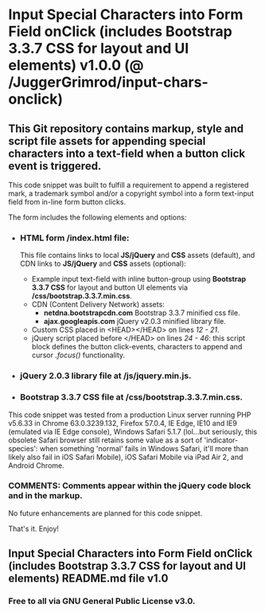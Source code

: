 # Input Special Characters into Form Field onClick (includes Bootstrap 3.3.7 CSS for layout and UI elements) v1.0.0 (@ /JuggerGrimrod/input-chars-onclick)

## This Git repository contains markup, style and script file assets for appending special characters into a text-field when a button click event is triggered.

This code snippet was built to fulfill a requirement to append a registered mark, a trademark symbol and/or a copyright symbol into a form text-input field from in-line form button clicks.

The form includes the following elements and options:

* ### HTML form /index.html file: 
  This file contains links to local **JS/jQuery** and **CSS** assets (default), and CDN links to **JS/jQuery** and **CSS** assets (optional):
  * Example input text-field with inline button-group using **Bootstrap 3.3.7 CSS** for layout and button UI elements via **/css/bootstrap.3.3.7.min.css**.  
  * CDN (Content Delivery Network) assets:
      * **netdna.bootstrapcdn.com** Bootstrap 3.3.7 minified css file.
      * **ajax.googleapis.com** jQuery v2.0.3 minified library file.
  * Custom CSS placed in &lt;HEAD&gt;&lt;/HEAD&gt; on lines *12 - 21*.
  * jQuery script placed before &lt;/HEAD&gt; on lines *24 - 46*: this script block defines the button click-events, characters to append and cursor *.focus()* functionality.    

* ### jQuery 2.0.3 library file at **/js/jquery.min.js**.

* ### Bootstrap 3.3.7 CSS file at **/css/bootstrap.3.3.7.min.css**.  

This code snippet was tested from a production Linux server running PHP v5.6.33 in Chrome 63.0.3239.132, Firefox 57.0.4, IE Edge, IE10 and IE9 (emulated via IE Edge console), Windows Safari 5.1.7 (lol...but seriously, this obsolete Safari browser still retains some value as a sort of 'indicator-species': when something 'normal' fails in Windows Safari, it'll more than likely also fail in iOS Safari Mobile), iOS Safari Mobile via iPad Air 2, and Android Chrome.

### COMMENTS: Comments appear within the jQuery code block and in the markup.

No future enhancements are planned for this code snippet.

That's it.  Enjoy!

##  Input Special Characters into Form Field onClick (includes Bootstrap 3.3.7 CSS for layout and UI elements) README.md file v1.0 

### Free to all via GNU General Public License v3.0.
